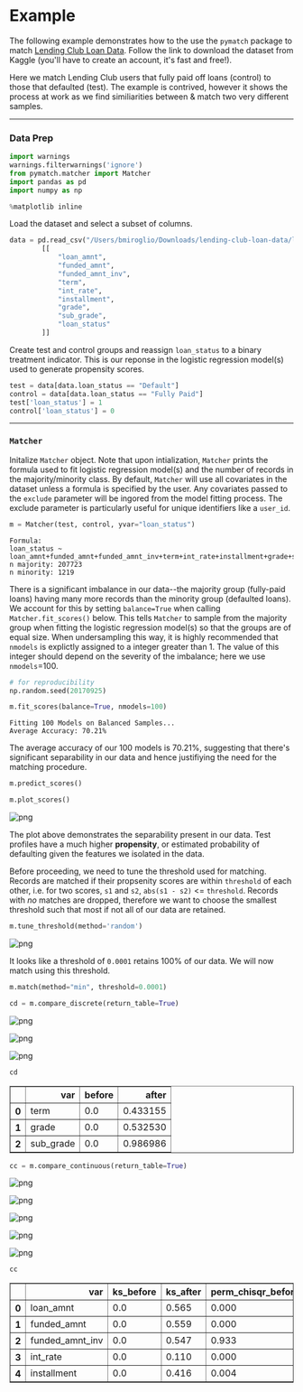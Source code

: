 
# Example

The following example demonstrates how to the use the `pymatch` package to match [Lending Club Loan Data](https://www.kaggle.com/wendykan/lending-club-loan-data). Follow the link to download the dataset from Kaggle (you'll have to create an account, it's fast and free!).

Here we match Lending Club users that fully paid off loans (control) to those that defaulted (test). The example is contrived, however it shows the process at work as we find similiarities between & match two very different samples. 

----

### Data Prep


```python
import warnings
warnings.filterwarnings('ignore')
from pymatch.matcher import Matcher
import pandas as pd
import numpy as np

%matplotlib inline
```

Load the dataset and select a subset of columns.



```python
data = pd.read_csv("/Users/bmiroglio/Downloads/lending-club-loan-data/loan.csv")\
        [[
            "loan_amnt",
            "funded_amnt",
            "funded_amnt_inv",
            "term",
            "int_rate",
            "installment",
            "grade",
            "sub_grade",
            "loan_status"
        ]]
```

Create test and control groups and reassign `loan_status` to a binary treatment indicator. This is our reponse in the logistic regression model(s) used to generate propensity scores.


```python
test = data[data.loan_status == "Default"]
control = data[data.loan_status == "Fully Paid"]
test['loan_status'] = 1
control['loan_status'] = 0
```

----

### `Matcher`

Initalize `Matcher` object. Note that upon intialization, `Matcher` prints the formula used to fit logistic regression model(s) and the number of records in the majority/minority class. By default, `Matcher` will use all covariates in the dataset unless a formula is specified by the user. Any covariates passed to the `exclude` parameter will be ingored from the model fitting process. The exclude parameter is particularly useful for unique identifiers like a `user_id`.

```python
m = Matcher(test, control, yvar="loan_status")
```

    Formula:
    loan_status ~ loan_amnt+funded_amnt+funded_amnt_inv+term+int_rate+installment+grade+sub_grade
    n majority: 207723
    n minority: 1219


There is a significant imbalance in our data--the majority group (fully-paid loans) having many more records than the minority group (defaulted loans). We account for this by setting `balance=True` when calling `Matcher.fit_scores()` below. This tells `Matcher` to sample from the majority group when fitting the logistic regression model(s) so that the groups are of equal size. When undersampling this way, it is highly recommended that `nmodels` is explictly assigned to a integer greater than 1. The value of this integer should depend on the severity of the imbalance; here we use `nmodels`=100.


```python
# for reproducibility
np.random.seed(20170925)

m.fit_scores(balance=True, nmodels=100)
```

    Fitting 100 Models on Balanced Samples...
    Average Accuracy: 70.21%


The average accuracy of our 100 models is 70.21%, suggesting that there's significant separability in our data and hence justifiying the need for the matching procedure. 


```python
m.predict_scores()
```

```python
m.plot_scores()
```


![png](Example_files/Example_15_0.png)


The plot above demonstrates the separability present in our data. Test profiles have a much higher **propensity**, or estimated probability of defaulting given the features we isolated in the data.

Before proceeding, we need to tune the threshold used for matching. Records are matched if their propsenity scores are within `threshold` of each other, i.e. for two scores, `s1` and `s2`, `abs(s1 - s2)` <= `threshold`. Records with _no_ matches are dropped, therefore we want to choose the smallest threshold such that most if not all of our data are retained. 

```python
m.tune_threshold(method='random')
```

![png](Example_files/Example_17_0.png)

It looks like a threshold of `0.0001` retains 100% of our data. We will now match using this threshold. 

```python
m.match(method="min", threshold=0.0001)
```


```python
cd = m.compare_discrete(return_table=True)
```


![png](Example_files/Example_19_0.png)



![png](Example_files/Example_19_1.png)



![png](Example_files/Example_19_2.png)



```python
cd
```




<div>
<style>
    .dataframe thead tr:only-child th {
        text-align: right;
    }

    .dataframe thead th {
        text-align: left;
    }

    .dataframe tbody tr th {
        vertical-align: top;
    }
</style>
<table border="1" class="dataframe">
  <thead>
    <tr style="text-align: right;">
      <th></th>
      <th>var</th>
      <th>before</th>
      <th>after</th>
    </tr>
  </thead>
  <tbody>
    <tr>
      <th>0</th>
      <td>term</td>
      <td>0.0</td>
      <td>0.433155</td>
    </tr>
    <tr>
      <th>1</th>
      <td>grade</td>
      <td>0.0</td>
      <td>0.532530</td>
    </tr>
    <tr>
      <th>2</th>
      <td>sub_grade</td>
      <td>0.0</td>
      <td>0.986986</td>
    </tr>
  </tbody>
</table>
</div>




```python
cc = m.compare_continuous(return_table=True)
```


![png](Example_files/Example_21_0.png)



![png](Example_files/Example_21_1.png)



![png](Example_files/Example_21_2.png)



![png](Example_files/Example_21_3.png)



![png](Example_files/Example_21_4.png)



```python
cc
```




<div>
<style>
    .dataframe thead tr:only-child th {
        text-align: right;
    }

    .dataframe thead th {
        text-align: left;
    }

    .dataframe tbody tr th {
        vertical-align: top;
    }
</style>
<table border="1" class="dataframe">
  <thead>
    <tr style="text-align: right;">
      <th></th>
      <th>var</th>
      <th>ks_before</th>
      <th>ks_after</th>
      <th>perm_chisqr_before</th>
      <th>grouped_chisqr_after</th>
      <th>std_median_diff_before</th>
      <th>std_median_diff_after</th>
      <th>std_mean_diff_before</th>
      <th>std_mean_diff_after</th>
    </tr>
  </thead>
  <tbody>
    <tr>
      <th>0</th>
      <td>loan_amnt</td>
      <td>0.0</td>
      <td>0.565</td>
      <td>0.000</td>
      <td>1.000</td>
      <td>0.207814</td>
      <td>0.067942</td>
      <td>0.229215</td>
      <td>0.013929</td>
    </tr>
    <tr>
      <th>1</th>
      <td>funded_amnt</td>
      <td>0.0</td>
      <td>0.559</td>
      <td>0.000</td>
      <td>1.000</td>
      <td>0.208364</td>
      <td>0.067942</td>
      <td>0.234735</td>
      <td>0.013929</td>
    </tr>
    <tr>
      <th>2</th>
      <td>funded_amnt_inv</td>
      <td>0.0</td>
      <td>0.547</td>
      <td>0.933</td>
      <td>1.000</td>
      <td>0.242035</td>
      <td>0.067961</td>
      <td>0.244418</td>
      <td>0.013981</td>
    </tr>
    <tr>
      <th>3</th>
      <td>int_rate</td>
      <td>0.0</td>
      <td>0.110</td>
      <td>0.000</td>
      <td>0.341</td>
      <td>0.673904</td>
      <td>0.091925</td>
      <td>0.670445</td>
      <td>0.079891</td>
    </tr>
    <tr>
      <th>4</th>
      <td>installment</td>
      <td>0.0</td>
      <td>0.416</td>
      <td>0.004</td>
      <td>1.000</td>
      <td>0.169177</td>
      <td>0.042140</td>
      <td>0.157699</td>
      <td>0.014590</td>
    </tr>
  </tbody>
</table>
</div>



